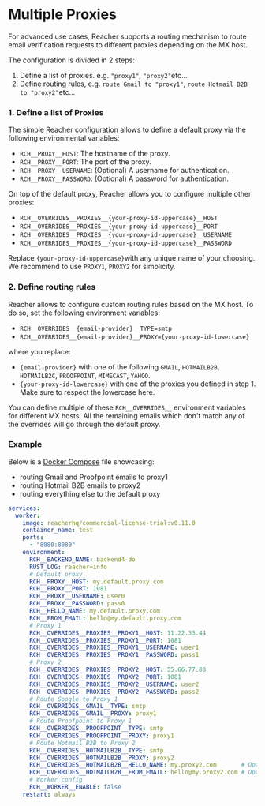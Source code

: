 # Multiple Proxies

For advanced use cases, Reacher supports a routing mechanism to route email verification requests to different proxies depending on the MX host.

The configuration is divided in 2 steps:

1. Define a list of proxies. e.g. `"proxy1"`, `"proxy2"`etc...
2. Define routing rules, e.g. `route Gmail to "proxy1"`, `route Hotmail B2B to "proxy2"`etc...

### 1. Define a list of Proxies

The simple Reacher configuration allows to define a default proxy via the following environmental variables:

* `RCH__PROXY__HOST`: The hostname of the proxy.
* `RCH__PROXY__PORT`: The port of the proxy.
* `RCH__PROXY__USERNAME`: (Optional) A username for authentication.
* `RCH__PROXY__PASSWORD`: (Optional) A password for authentication.

On top of the default proxy, Reacher allows you to configure multiple other proxies:

* `RCH__OVERRIDES__PROXIES__{your-proxy-id-uppercase}__HOST`&#x20;
* `RCH__OVERRIDES__PROXIES__{your-proxy-id-uppercase}__PORT`&#x20;
* `RCH__OVERRIDES__PROXIES__{your-proxy-id-uppercase}__USERNAME`&#x20;
* `RCH__OVERRIDES__PROXIES__{your-proxy-id-uppercase}__PASSWORD`&#x20;

Replace `{your-proxy-id-uppercase}`with any unique name of your choosing. We recommend to use `PROXY1`, `PROXY2` for simplicity.

### 2. Define routing rules

Reacher allows to configure custom routing rules based on the MX host. To do so, set the following environment variables:

* `RCH__OVERRIDES__{email-provider}__TYPE=smtp`
* `RCH__OVERRIDES__{email-provider}__PROXY={your-proxy-id-lowercase}`

where you replace:

* `{email-provider}` with one of the following `GMAIL`, `HOTMAILB2B`, `HOTMAILB2C`, `PROOFPOINT`, `MIMECAST`, `YAHOO`.
* `{your-proxy-id-lowercase}` with one of the proxies you defined in step 1. Make sure to respect the lowercase here.

You can define multiple of these `RCH__OVERRIDES__`  environment variables for different MX hosts. All the remaining emails which don't match any of the overrides will go through the default proxy.

### Example

Below is a [Docker Compose](https://docs.docker.com/compose/) file showcasing:

* routing Gmail and Proofpoint emails to proxy1
* routing Hotmail B2B emails to proxy2
* routing everything else to the default proxy

```yaml
services:
  worker:
    image: reacherhq/commercial-license-trial:v0.11.0
    container_name: test
    ports:
      - "8080:8080"
    environment:
      RCH__BACKEND_NAME: backend4-do
      RUST_LOG: reacher=info
      # Default proxy
      RCH__PROXY__HOST: my.default.proxy.com
      RCH__PROXY__PORT: 1081
      RCH__PROXY__USERNAME: user0
      RCH__PROXY__PASSWORD: pass0
      RCH__HELLO_NAME: my.default.proxy.com
      RCH__FROM_EMAIL: hello@my.default.proxy.com
      # Proxy 1
      RCH__OVERRIDES__PROXIES__PROXY1__HOST: 11.22.33.44
      RCH__OVERRIDES__PROXIES__PROXY1__PORT: 1081
      RCH__OVERRIDES__PROXIES__PROXY1__USERNAME: user1
      RCH__OVERRIDES__PROXIES__PROXY1__PASSWORD: pass1
      # Proxy 2
      RCH__OVERRIDES__PROXIES__PROXY2__HOST: 55.66.77.88
      RCH__OVERRIDES__PROXIES__PROXY2__PORT: 1081
      RCH__OVERRIDES__PROXIES__PROXY2__USERNAME: user2
      RCH__OVERRIDES__PROXIES__PROXY2__PASSWORD: pass2
      # Route Google to Proxy 1
      RCH__OVERRIDES__GMAIL__TYPE: smtp
      RCH__OVERRIDES__GMAIL__PROXY: proxy1
      # Route Proofpoint to Proxy 1
      RCH__OVERRIDES__PROOFPOINT__TYPE: smtp
      RCH__OVERRIDES__PROOFPOINT__PROXY: proxy1
      # Route Hotmail B2B to Proxy 2
      RCH__OVERRIDES__HOTMAILB2B__TYPE: smtp
      RCH__OVERRIDES__HOTMAILB2B__PROXY: proxy2
      RCH__OVERRIDES__HOTMAILB2B__HELLO_NAME: my.proxy2.com       # Optionally override the HELO/EHLO name
      RCH__OVERRIDES__HOTMAILB2B__FROM_EMAIL: hello@my.proxy2.com # Optionally override the MAIL FROM email.
      # Worker config
      RCH__WORKER__ENABLE: false
    restart: always
```

